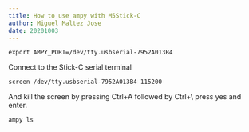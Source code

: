 ```yaml
---
title: How to use ampy with M5Stick-C
author: Miguel Maltez Jose
date: 20201003
---
```


```
export AMPY_PORT=/dev/tty.usbserial-7952A013B4
```

Connect to the Stick-C serial terminal

```
screen /dev/tty.usbserial-7952A013B4 115200
```

And kill the screen by pressing Ctrl+A followed by Ctrl+\ press yes and enter.

```
ampy ls
```
